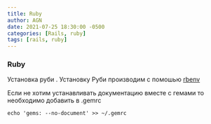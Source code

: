 ```yaml
---
title: Ruby
author: AGN
date: 2021-07-25 18:30:00 -0500
categories: [Rails, ruby]
tags: [rails, ruby]
---
```



### Ruby

Установка руби . Установку Руби производим с помошью [rbenv](https://github.com/rbenv/rbenv)

Если не хотим устанавливать документацию вместе с гемами то необходимо добавить в .gemrc

```
echo 'gems: --no-document' >> ~/.gemrc
```

